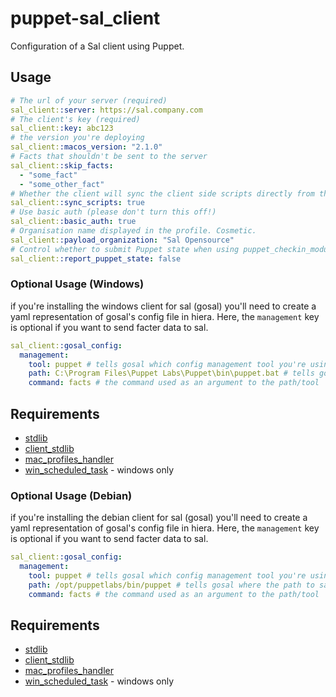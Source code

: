 # puppet-sal_client

Configuration of a Sal client using Puppet.

## Usage

```yaml
# The url of your server (required)
sal_client::server: https://sal.company.com
# The client's key (required)
sal_client::key: abc123
# the version you're deploying
sal_client::macos_version: "2.1.0"
# Facts that shouldn't be sent to the server
sal_client::skip_facts:
  - "some_fact"
  - "some_other_fact"
# Whether the client will sync the client side scripts directly from the server or if they will be deployed manually
sal_client::sync_scripts: true
# Use basic auth (please don't turn this off!)
sal_client::basic_auth: true
# Organisation name displayed in the profile. Cosmetic.
sal_client::payload_organization: "Sal Opensource"
# Control whether to submit Puppet state when using puppet_checkin_module
sal_client::report_puppet_state: false
```

### Optional Usage (Windows)

if you're installing the windows client for sal (gosal) you'll need to create a yaml representation of gosal's config file in hiera. Here, the `management` key is optional if you want to send facter data to sal.

```yaml
sal_client::gosal_config:
  management:
    tool: puppet # tells gosal which config management tool you're using
    path: C:\Program Files\Puppet Labs\Puppet\bin\puppet.bat # tells gosal where the path to said tool is
    command: facts # the command used as an argument to the path/tool
```

## Requirements

- [stdlib](https://github.com/puppetlabs/puppetlabs-stdlib)
- [client_stdlib](https://github.com/macadmins/puppet-client_stdlib)
- [mac_profiles_handler](https://github.com/keeleysam/puppet-mac_profiles_handler)
- [win_scheduled_task](https://github.com/bdemetris/puppet-win_scheduled_task) - windows only

### Optional Usage (Debian)

if you're installing the debian client for sal (gosal) you'll need to create a yaml representation of gosal's config file in hiera. Here, the `management` key is optional if you want to send facter data to sal.

```yaml
sal_client::gosal_config:
  management:
    tool: puppet # tells gosal which config management tool you're using
    path: /opt/puppetlabs/bin/puppet # tells gosal where the path to said tool is
    command: facts # the command used as an argument to the path/tool
```

## Requirements

- [stdlib](https://github.com/puppetlabs/puppetlabs-stdlib)
- [client_stdlib](https://github.com/macadmins/puppet-client_stdlib)
- [mac_profiles_handler](https://github.com/keeleysam/puppet-mac_profiles_handler)
- [win_scheduled_task](https://github.com/bdemetris/puppet-win_scheduled_task) - windows only
